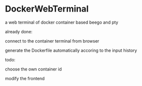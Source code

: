 # DockerWebTerminal
a web terminal of docker container based beego and pty


already done:

connect to the container terminal from browser

generate the Dockerfile automatically accoring to the input history


todo:

choose the own container id

modify the frontend
